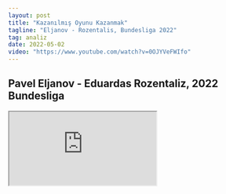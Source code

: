 ```yaml
---
layout: post
title: "Kazanılmış Oyunu Kazanmak"
tagline: "Eljanov - Rozentalis, Bundesliga 2022"
tag: analiz
date: 2022-05-02
video: "https://www.youtube.com/watch?v=0OJYVeFWIfo"
---
```


## Pavel Eljanov - Eduardas Rozentaliz, 2022 Bundesliga


<iframe src="https://lichess.org/study/embed/TCHULDkd/nW35cV2o"></iframe>
